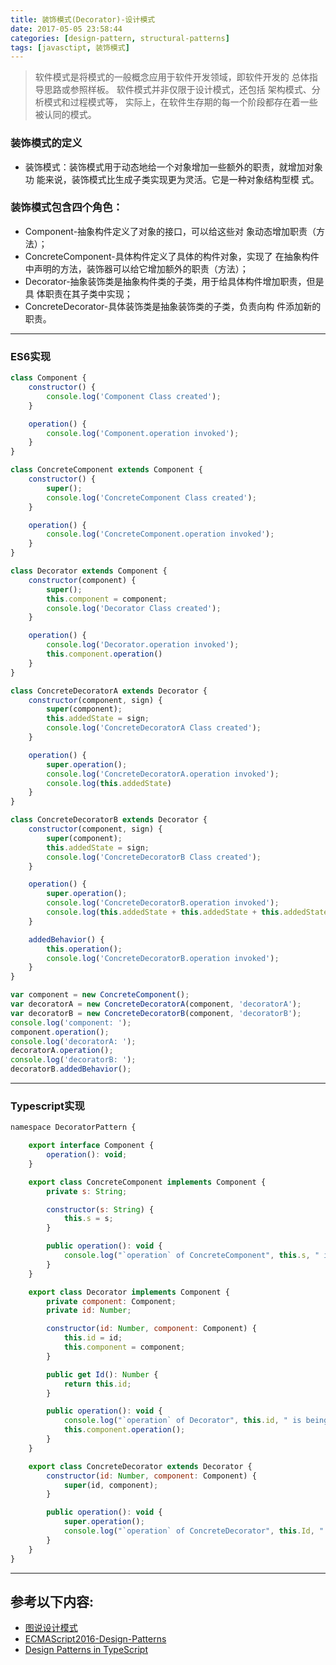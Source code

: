 ```yaml
---
title: 装饰模式(Decorator)-设计模式
date: 2017-05-05 23:58:44
categories: [design-pattern, structural-patterns]
tags: [javasctipt, 装饰模式]
---
```

> 软件模式是将模式的一般概念应用于软件开发领域，即软件开发的 总体指导思路或参照样板。
> 软件模式并非仅限于设计模式，还包括 架构模式、分析模式和过程模式等，
> 实际上，在软件生存期的每一个阶段都存在着一些被认同的模式。

### 装饰模式的定义
- 装饰模式：装饰模式用于动态地给一个对象增加一些额外的职责，就增加对象功 能来说，装饰模式比生成子类实现更为灵活。它是一种对象结构型模 式。

### 装饰模式包含四个角色：
- Component-抽象构件定义了对象的接口，可以给这些对 象动态增加职责（方法）；
- ConcreteComponent-具体构件定义了具体的构件对象，实现了 在抽象构件中声明的方法，装饰器可以给它增加额外的职责（方法）；
- Decorator-抽象装饰类是抽象构件类的子类，用于给具体构件增加职责，但是具 体职责在其子类中实现；
- ConcreteDecorator-具体装饰类是抽象装饰类的子类，负责向构 件添加新的职责。

---

### ES6实现
``` js
class Component {
    constructor() {
        console.log('Component Class created');
    }

    operation() {
        console.log('Component.operation invoked');
    }
}

class ConcreteComponent extends Component {
    constructor() {
        super();
        console.log('ConcreteComponent Class created');
    }

    operation() {
        console.log('ConcreteComponent.operation invoked');
    }
}

class Decorator extends Component {
    constructor(component) {
        super();
        this.component = component;
        console.log('Decorator Class created');
    }

    operation() {
        console.log('Decorator.operation invoked');
        this.component.operation()
    }
}

class ConcreteDecoratorA extends Decorator {
    constructor(component, sign) {
        super(component);
        this.addedState = sign;
        console.log('ConcreteDecoratorA Class created');
    }

    operation() {
        super.operation();
        console.log('ConcreteDecoratorA.operation invoked');
        console.log(this.addedState)
    }
}

class ConcreteDecoratorB extends Decorator {
    constructor(component, sign) {
        super(component);
        this.addedState = sign;
        console.log('ConcreteDecoratorB Class created');
    }

    operation() {
        super.operation();
        console.log('ConcreteDecoratorB.operation invoked');
        console.log(this.addedState + this.addedState + this.addedState + this.addedState + this.addedState);
    }

    addedBehavior() {
        this.operation();
        console.log('ConcreteDecoratorB.operation invoked');
    }
}

var component = new ConcreteComponent();
var decoratorA = new ConcreteDecoratorA(component, 'decoratorA');
var decoratorB = new ConcreteDecoratorB(component, 'decoratorB');
console.log('component: ');
component.operation();
console.log('decoratorA: ');
decoratorA.operation();
console.log('decoratorB: ');
decoratorB.addedBehavior();
```
---

### Typescript实现
``` js
namespace DecoratorPattern {

    export interface Component {
        operation(): void;
    }

    export class ConcreteComponent implements Component {
        private s: String;

        constructor(s: String) {
            this.s = s;
        }

        public operation(): void {
            console.log("`operation` of ConcreteComponent", this.s, " is being called!");
        }
    }

    export class Decorator implements Component {
        private component: Component;
        private id: Number;

        constructor(id: Number, component: Component) {
            this.id = id;
            this.component = component;
        }

        public get Id(): Number {
            return this.id;
        }

        public operation(): void {
            console.log("`operation` of Decorator", this.id, " is being called!");
            this.component.operation();
        }
    }

    export class ConcreteDecorator extends Decorator {
        constructor(id: Number, component: Component) {
            super(id, component);
        }

        public operation(): void {
            super.operation();
            console.log("`operation` of ConcreteDecorator", this.Id, " is being called!");
        }
    }
}
```
---

## 参考以下内容:
 - [图说设计模式](https://design-patterns.readthedocs.io/zh_CN/latest/)
 - [ECMAScript2016-Design-Patterns](https://github.com/ryouaki/ECMAScript2016-Design-Patterns)
 - [Design Patterns in TypeScript](https://github.com/torokmark/design_patterns_in_typescript)
